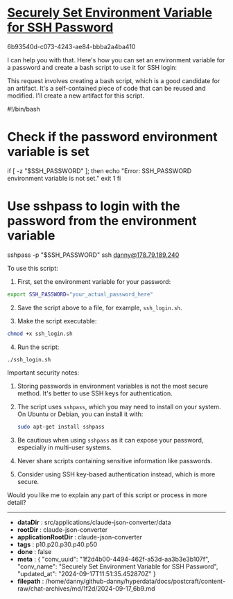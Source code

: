 # [Securely Set Environment Variable for SSH Password](https://claude.ai/chat/1f2d4b00-4494-462f-a53d-aa3b3e3b107f)

6b93540d-c073-4243-ae84-bbba2a4ba410

 I can help you with that. Here's how you can set an environment variable for a password and create a bash script to use it for SSH login:

<antThinking>This request involves creating a bash script, which is a good candidate for an artifact. It's a self-contained piece of code that can be reused and modified. I'll create a new artifact for this script.</antThinking>

<antArtifact identifier="ssh-login-script" type="application/vnd.ant.code" language="bash" title="SSH Login Script">
#!/bin/bash

# Check if the password environment variable is set
if [ -z "$SSH_PASSWORD" ]; then
    echo "Error: SSH_PASSWORD environment variable is not set."
    exit 1
fi

# Use sshpass to login with the password from the environment variable
sshpass -p "$SSH_PASSWORD" ssh danny@178.79.189.240
</antArtifact>

To use this script:

1. First, set the environment variable for your password:

```bash
export SSH_PASSWORD="your_actual_password_here"
```

2. Save the script above to a file, for example, `ssh_login.sh`.

3. Make the script executable:

```bash
chmod +x ssh_login.sh
```

4. Run the script:

```bash
./ssh_login.sh
```

Important security notes:

1. Storing passwords in environment variables is not the most secure method. It's better to use SSH keys for authentication.

2. The script uses `sshpass`, which you may need to install on your system. On Ubuntu or Debian, you can install it with:

   ```bash
   sudo apt-get install sshpass
   ```

3. Be cautious when using `sshpass` as it can expose your password, especially in multi-user systems.

4. Never share scripts containing sensitive information like passwords.

5. Consider using SSH key-based authentication instead, which is more secure.

Would you like me to explain any part of this script or process in more detail?

---

* **dataDir** : src/applications/claude-json-converter/data
* **rootDir** : claude-json-converter
* **applicationRootDir** : claude-json-converter
* **tags** : p10.p20.p30.p40.p50
* **done** : false
* **meta** : {
  "conv_uuid": "1f2d4b00-4494-462f-a53d-aa3b3e3b107f",
  "conv_name": "Securely Set Environment Variable for SSH Password",
  "updated_at": "2024-09-17T11:51:35.452870Z"
}
* **filepath** : /home/danny/github-danny/hyperdata/docs/postcraft/content-raw/chat-archives/md/1f2d/2024-09-17_6b9.md